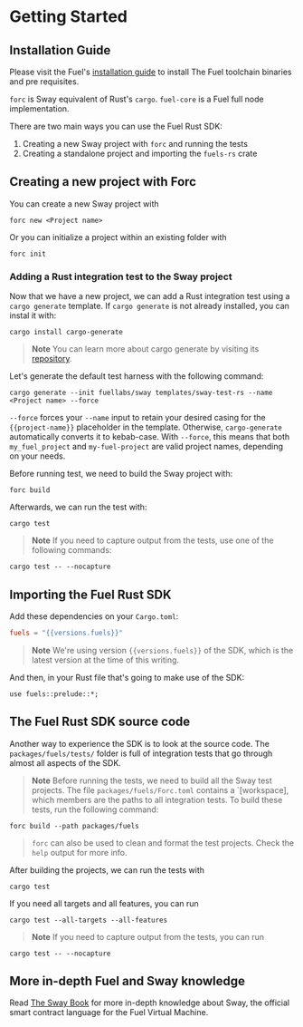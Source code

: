 # Getting Started

## Installation Guide

Please visit the Fuel's [installation guide](https://docs.fuel.network/guides/installation) to install The Fuel toolchain binaries and pre requisites.

`forc` is Sway equivalent of Rust's `cargo`. `fuel-core` is a Fuel full node implementation.

There are two main ways you can use the Fuel Rust SDK:

1. Creating a new Sway project with `forc` and running the tests
2. Creating a standalone project and importing the `fuels-rs` crate

## Creating a new project with Forc

You can create a new Sway project with

```shell
forc new <Project name>
```

Or you can initialize a project within an existing folder with

```shell
forc init
```

### Adding a Rust integration test to the Sway project

Now that we have a new project, we can add a Rust integration test using a `cargo generate` template.
If `cargo generate` is not already installed, you can instal it with:

<!-- This section should have the command to install cargo generate -->
<!-- cargo_gen_install:example:start -->
```shell
cargo install cargo-generate
```
<!-- cargo_gen_install:example:end -->

> **Note** You can learn more about cargo generate by visiting its [repository](https://github.com/cargo-generate/cargo-generate).

Let's generate the default test harness with the following command:

<!-- This section should have the command to cargo generate a test harness -->
<!-- cargo_gen:example:start -->
```shell
cargo generate --init fuellabs/sway templates/sway-test-rs --name <Project name> --force
```
<!-- cargo_gen:example:end -->

<!-- This section should explain the `--force` flag -->
<!-- force_flag:example:start -->
`--force` forces your `--name` input to retain your desired casing for the `{{project-name}}` placeholder in the template. Otherwise, `cargo-generate` automatically converts it to kebab-case. With `--force`, this means that both `my_fuel_project` and `my-fuel-project` are valid project names, depending on your needs.
<!-- force_flag:example:end -->

Before running test, we need to build the Sway project with:

```shell
forc build
```

Afterwards, we can run the test with:

<!-- This section should have the command to run a test -->
<!-- run_test:example:start -->
```shell
cargo test
```
<!-- run_test:example:end -->

> **Note** If you need to capture output from the tests, use one of the following commands:

<!-- This section should have the command to run a test with no capture -->
<!-- run_test_nocap:example:start -->
```shell
cargo test -- --nocapture
```
<!-- run_test_nocap:example:end -->

## Importing the Fuel Rust SDK

Add these dependencies on your `Cargo.toml`:

```toml
fuels = "{{versions.fuels}}"
```

> **Note** We're using version `{{versions.fuels}}` of the SDK, which is the latest version at the time of this writing.

And then, in your Rust file that's going to make use of the SDK:

```rust,ignore
use fuels::prelude::*;
```

## The Fuel Rust SDK source code

Another way to experience the SDK is to look at the source code. The `packages/fuels/tests/` folder is full of integration tests that go through almost all aspects of the SDK.

> **Note** Before running the tests, we need to build all the Sway test projects. The file `packages/fuels/Forc.toml` contains a `[workspace], which members are the paths to all integration tests.
> To build these tests, run the following command:

```shell
forc build --path packages/fuels
```

> `forc` can also be used to clean and format the test projects. Check the `help` output for more info.

After building the projects, we can run the tests with

```shell
cargo test
```

If you need all targets and all features, you can run

```shell
cargo test --all-targets --all-features
```

> **Note** If you need to capture output from the tests, you can run

```shell
cargo test -- --nocapture
```

## More in-depth Fuel and Sway knowledge

Read [The Sway Book](https://docs.fuel.network/docs/sway/) for more in-depth knowledge about Sway, the official smart contract language for the Fuel Virtual Machine.
